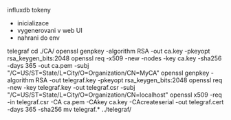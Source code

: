 


influxdb tokeny
- inicializace
- vygenerovani v web UI
- nahrani do env




telegraf
cd ./CA/
openssl genpkey -algorithm RSA -out ca.key -pkeyopt rsa_keygen_bits:2048
openssl req -x509 -new -nodes -key ca.key -sha256 -days 365 -out ca.pem -subj "/C=US/ST=State/L=City/O=Organization/CN=MyCA"
openssl genpkey -algorithm RSA -out telegraf.key -pkeyopt rsa_keygen_bits:2048
openssl req -new -key telegraf.key -out telegraf.csr -subj "/C=US/ST=State/L=City/O=Organization/CN=localhost"
openssl x509 -req -in telegraf.csr -CA ca.pem -CAkey ca.key -CAcreateserial -out telegraf.cert -days 365 -sha256
mv telegraf.* ../telegraf/



